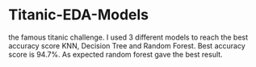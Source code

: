 # Titanic-EDA-Models

the famous titanic challenge. 
I used 3 different models to reach the best accuracy score KNN, Decision Tree and Random Forest.
Best accuracy score is 94.7%.
As expected random forest gave the best result.
